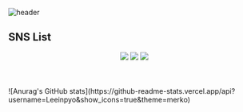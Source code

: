 ![header](https://capsule-render.vercel.app/api?type=waving&theme=merko&height=220&section=header&text=Welcome!&desc=This&nbsp;is&nbsp;jiraiman's&nbsp;Git&nbspProfile&fontSize=85&animation=fadeIn&fontAlignY=35&descAlignY=54&descAlign=61)
<br>
## SNS List
<center><a href="https://open.kakao.com/o/s4arGX5e" target="_blank"><img src="https://img.shields.io/badge/KakaoTalk-FFCD00?style=flat-square&logo=KakaoTalk&logoColor=white"/></a> <a href="https://www.facebook.com/INn0CenTBluE/" target="_blank"><img src="https://img.shields.io/badge/Facebook-1877F2?style=flat-square&logo=Facebook&logoColor=white"/></a> <a href="https://www.jiraiman.com/" target="_blank"><img src="https://img.shields.io/badge/Blogger-FF5722?style=flat-square&logo=Blogger&logoColor=white"/></a></center>
<br>
<br>
<br>
![Anurag's GitHub stats](https://github-readme-stats.vercel.app/api?username=Leeinpyo&show_icons=true&theme=merko)
<br>
